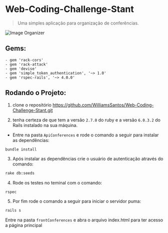 # Web-Coding-Challenge-Stant
> Uma simples aplicação para organização de conferências.

![Image Organizer](https://i.imgur.com/ZNCU8hy.png)

## Gems:
    - gem 'rack-cors'
    - gem 'rack-attack'
    - gem 'devise'
    - gem 'simple_token_authentication', '~> 1.0'
    - gem 'rspec-rails', '~> 4.0.0'

## Rodando o Projeto:

1. clone o repositório https://github.com/WilliamsSantos/Web-Coding-Challenge-Stant.git

2. tenha certeza de que tem a versão `2.7.0` do ruby ​​e a versão `6.0.3.2` do Rails instalado na sua máquina.
- Entre na pasta `ApiConferences` e rode o comando a seguir para instalar as dependências:

```sh
bundle install
```

3. Após instalar as dependências crie o usuário de autenticação através do comando:

```sh
rake db:seeds
```

4. Rode os testes no teminal com o comando: 
```
rspec
``` 

5. Por fim rode o comando a seguir para iniciar o servidor puma:

```sh
rails s
```

Entre na pasta `frontConferences` e abra o arquivo index.html para ter acesso a página principal